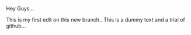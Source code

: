 Hey Guys...

This is my first edit on this new branch.. 
This is a dummy text and a trial of github...
